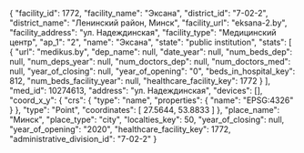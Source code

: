{
    "facility_id": 1772,
    "facility_name": "Эксана",
    "district_id": "7-02-2",
    "district_name": "Ленинский район, Минск",
    "facility_url": "eksana-2.by",
    "facility_address": "ул. Надеждинская",
    "facility_type": "Медицинский центр",
    "ap_1": "2",
    "name": "Эксана",
    "state": "public institution",
    "stats": [
        {
            "url": "medikus.by",
            "dep_name": null,
            "date_year": null,
            "num_beds_dep": null,
            "num_deps_year": null,
            "num_doctors_dep": null,
            "num_doctors_med": null,
            "year_of_closing": null,
            "year_of_opening": "0",
            "beds_in_hospital_key": 812,
            "num_beds_facility_year": null,
            "healthcare_facility_key": 1772
        }
    ],
    "med_id": 10274613,
    "address": "ул. Надеждинская",
    "devices": [],
    "coord_x_y": {
        "crs": {
            "type": "name",
            "properties": {
                "name": "EPSG:4326"
            }
        },
        "type": "Point",
        "coordinates": [
            27.5644,
            53.8833
        ]
    },
    "place_name": "Минск",
    "place_type": "city",
    "localties_key": 50,
    "year_of_closing": null,
    "year_of_opening": "2020",
    "healthcare_facility_key": 1772,
    "administrative_division_id": "7-02-2"
}